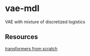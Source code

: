 # vae-mdl
VAE with mixture of discretized logistics

## Resources
[transformers from scratch](https://towardsdatascience.com/7-things-you-didnt-know-about-the-transformer-a70d93ced6b2)
